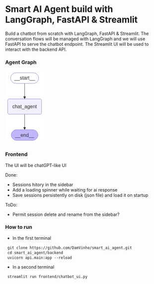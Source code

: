 # Smart AI Agent build with LangGraph, FastAPI & Streamlit

Build a chatbot from scratch with LangGraph, FastAPI & Streamlit. 
The conversation flows will be managed with LangGraph and we will use FastAPI to serve the chatbot endpoint. The Streamlit UI will be used to interact with the backend API.

### Agent Graph 
![Agent graph](./graph.png)



### Frontend
The UI will be chatGPT-like UI

Done:
 - Sessions hitory in the sidebar
 - Add a loading spinner while waiting for ai response
 - Save sessions persistently on disk (json file) and load it on startup

ToDo:

 - Permit session delete and rename from the sidebar?

 ### How to run

 - In the first terminal

 ```
  git clone https://github.com/DamVinho/smart_ai_agent.git
  cd smart_ai_agent/backend
  uvicorn api.main:app --reload
 ```
 
 - In a second terminal
 
 ```
  streamlit run frontend/chatbot_ui.py
 ```